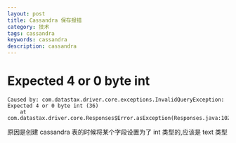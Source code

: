 ```yaml
---
layout: post
title: Cassandra 保存报错
category: 技术
tags: cassandra
keywords: cassandra
description: cassandra
---
```

# Expected 4 or 0 byte int



```
Caused by: com.datastax.driver.core.exceptions.InvalidQueryException: Expected 4 or 0 byte int (36)
	at com.datastax.driver.core.Responses$Error.asException(Responses.java:102)
```
原因是创建 cassandra 表的时候将某个字段设置为了 int 类型的,应该是 text 类型